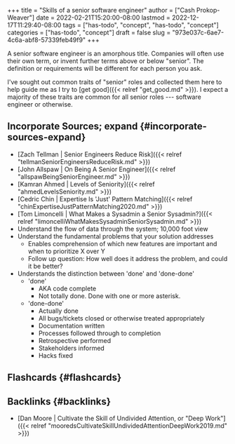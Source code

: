 +++
title = "Skills of a senior software engineer"
author = ["Cash Prokop-Weaver"]
date = 2022-02-21T15:20:00-08:00
lastmod = 2022-12-17T11:29:40-08:00
tags = ["has-todo", "concept", "has-todo", "concept"]
categories = ["has-todo", "concept"]
draft = false
slug = "973e037c-6ae7-4c6a-abf8-57339feb49f9"
+++

A senior software engineer is an amorphous title. Companies will often use their own term, or invent further terms above or below "senior". The definition or requirements will be different for each person you ask.

I've sought out common traits of "senior" roles and collected them here to help guide me as I try to [get good]({{< relref "get_good.md" >}}). I expect a majority of these traits are common for all senior roles --- software engineer or otherwise.


## Incorporate Sources; expand {#incorporate-sources-expand}

-   [Zach Tellman | Senior Engineers Reduce Risk]({{< relref "tellmanSeniorEngineersReduceRisk.md" >}})
-   [John Allspaw | On Being A Senior Engineer]({{< relref "allspawBeingSeniorEngineer.md" >}})
-   [Kamran Ahmed | Levels of Seniority]({{< relref "ahmedLevelsSeniority.md" >}})
-   [Cedric Chin | Expertise Is 'Just' Pattern Matching]({{< relref "chinExpertiseJustPatternMatching2020.md" >}})
-   [Tom Limoncelli | What Makes a Sysadmin a Senior Sysadmin?]({{< relref "limoncelliWhatMakesSysadminSeniorSysadmin.md" >}})
-   Understand the flow of data through the system; 10,000 foot view
-   Understand the fundamental problems that your solution addresses
    -   Enables comprehension of which new features are important and when to prioritize X over Y
    -   Follow up question: How well does it address the problem, and could it be better?
-   Understands the distinction between 'done' and 'done-done'
    -   'done'
        -   AKA code complete
        -   Not totally done. Done with one or more asterisk.
    -   'done-done'
        -   Actually done
        -   All bugs/tickets closed or otherwise treated appropriately
        -   Documentation written
        -   Processes followed through to completion
        -   Retrospective performed
        -   Stakeholders informed
        -   Hacks fixed


## Flashcards {#flashcards}


## Backlinks {#backlinks}

-   [Dan Moore | Cultivate the Skill of Undivided Attention, or "Deep Work"]({{< relref "mooredsCultivateSkillUndividedAttentionDeepWork2019.md" >}})
